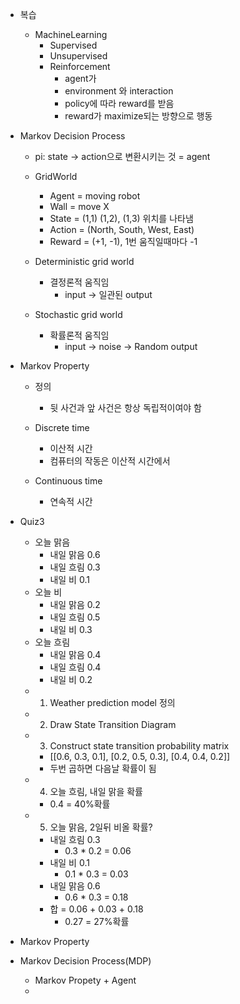 - 복습
	- MachineLearning
		- Supervised
		- Unsupervised
		- Reinforcement
			- agent가
			- environment 와 interaction
			- policy에 따라 reward를 받음
			- reward가 maximize되는 방향으로 행동

- Markov Decision Process
	- pi: state -> action으로 변환시키는 것 = agent
	
	- GridWorld
		- Agent = moving robot
		- Wall = move X
		- State = (1,1) (1,2), (1,3) 위치를 나타냄
		- Action = (North, South, West, East)
		- Reward = (+1, -1), 1번 움직일때마다 -1
		
	- Deterministic grid world
		- 결정론적 움직임
			- input -> 일관된 output
	- Stochastic grid world
		- 확률론적 움직임
			- input -> noise -> Random output

- Markov Property 
	- 정의
		- 뒷 사건과 앞 사건은 항상 독립적이여야 함
	
	- Discrete time
		- 이산적 시간
		- 컴퓨터의 작동은 이산적 시간에서
	- Continuous time
		- 연속적 시간

- Quiz3
	- 오늘 맑음
		- 내일 맑음 0.6
		- 내일 흐림 0.3
		- 내일 비 0.1
	- 오늘 비
		- 내일 맑음 0.2
		- 내일 흐림 0.5
		- 내일 비 0.3
	- 오늘 흐림
		- 내일 맑음 0.4
		- 내일 흐림 0.4
		- 내일 비 0.2
	- 1) Weather prediction model 정의
	- 2) Draw State Transition Diagram
	- 3) Construct state transition probability matrix
		- \[\[0.6, 0.3, 0.1], \[0.2, 0.5, 0.3], \[0.4, 0.4, 0.2]]
		- 두번 곱하면 다음날 확률이 됨
	- 4) 오늘 흐림, 내일 맑을 확률
		- 0.4 = 40%확률
	- 5) 오늘 맑음, 2일뒤 비올 확률?
		- 내일 흐림 0.3
			- 0.3 \* 0.2 = 0.06
		- 내일 비 0.1
			- 0.1 \* 0.3 = 0.03
		- 내일 맑음 0.6
			- 0.6 \* 0.3 = 0.18
		- 합 = 0.06 + 0.03 + 0.18
			- 0.27 = 27%확률

- Markov Property
- Markov Decision Process(MDP)
	- Markov Propety + Agent
	- 